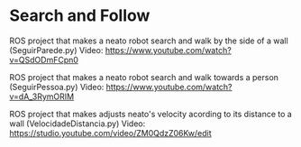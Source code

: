 # Search and Follow

ROS project that makes a neato robot search and walk by the side of a wall (SeguirParede.py)
Video: https://www.youtube.com/watch?v=QSdODmFCpn0

ROS project that makes a neato robot search and walk towards a person (SeguirPessoa.py)
Video: https://www.youtube.com/watch?v=dA_3RymORIM

ROS project that makes adjusts neato's velocity acording to its distance to a wall (VelocidadeDistancia.py)
Video: https://studio.youtube.com/video/ZM0QdzZ06Kw/edit
